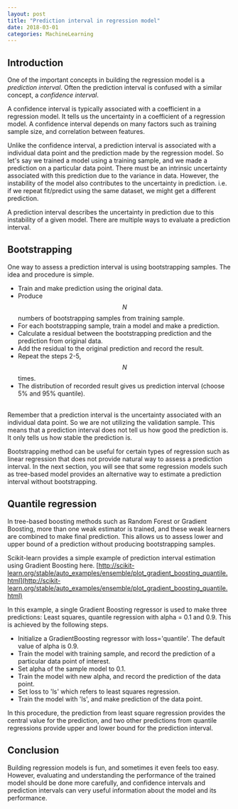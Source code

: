 ```yaml
---
layout: post
title: "Prediction interval in regression model"
date: 2018-03-01
categories: MachineLearning
---
```

## Introduction
One of the important concepts in building the regression model is a *prediction interval*. Often the prediction interval is confused with a similar concept, a *confidence interval*. 
<!--more-->
A confidence interval is typically associated with a coefficient in a regression model. It tells us the uncertainty in a coefficient of a regression model. A confidence interval depends on many factors such as training sample size, and correlation between features. 

Unlike the confidence interval, a prediction interval is associated with a individual data point and the prediction made by the regression model. So let's say we trained a model using a training sample, and we made a prediction on a particular data point. There must be an intrinsic uncertainty associated with this prediction due to the variance in data. However, the instability of the model also contributes to the uncertainty in prediction. i.e. if we repeat fit/predict using the same dataset, we might get a different prediction.

A prediction interval describes the uncertainty in prediction due to this instability of a given model. There are multiple ways to evaluate a prediction interval.

## Bootstrapping 
One way to assess a prediction interval is using bootstrapping samples. The idea and procedure is simple.
- Train and make prediction using the original data.
- Produce $$N$$ numbers of bootstrapping samples from training sample.
- For each bootstrapping sample, train a model and make a prediction.
- Calculate a residual between the bootstrapping prediction and the prediction from original data.
- Add the residual to the original prediction and record the result.
- Repeat the steps 2-5, $$N$$ times.
- The distribution of recorded result gives us prediction interval (choose 5% and 95% quantile).

<br>
Remember that a prediction interval is the uncertainty associated with an individual data point. So we are not utilizing the validation sample. This means that a prediction interval does not tell us how good the prediction is. It only tells us how stable the prediction is.

Bootstrapping method can be useful for certain types of regression such as linear regression that does not provide natural way to assess a prediction interval. In the next section, you will see that some regression models such as tree-based model provides an alternative way to estimate a prediction interval without bootstrapping.

## Quantile regression
In tree-based boosting methods such as Random Forest or Gradient Boosting, more than one weak estimator is trained, and these weak learners are combined to make final prediction. This allows us to assess lower and upper bound of a prediction without producing bootstrapping samples.

Scikit-learn provides a simple example of prediction interval estimation using Gradient Boosting here.
[http://scikit-learn.org/stable/auto_examples/ensemble/plot_gradient_boosting_quantile.html](http://scikit-learn.org/stable/auto_examples/ensemble/plot_gradient_boosting_quantile.html)

In this example, a single Gradient Boosting regressor is used to make three predictions: Least squares, quantile regression with alpha = 0.1 and 0.9. This is achieved by the following steps.

- Initialize a GradientBoosting regressor with loss='quantile'. The default value of alpha is 0.9.
- Train the model with training sample, and record the prediction of a particular data point of interest.
- Set alpha of the sample model to 0.1.
- Train the model with new alpha, and record the prediction of the data point.
- Set loss to 'ls' which refers to least squares regression.
- Train the model with 'ls', and make prediction of the data point.

In this procedure, the prediction from least square regression provides the central value for the prediction, and two other predictions from quantile regressions provide upper and lower bound for the prediction interval.


## Conclusion
Building regression models is fun, and sometimes it even feels too easy. However, evaluating and understanding the performance of the trained model should be done more carefully, and confidence intervals and prediction intervals can very useful information about the model and its performance.

